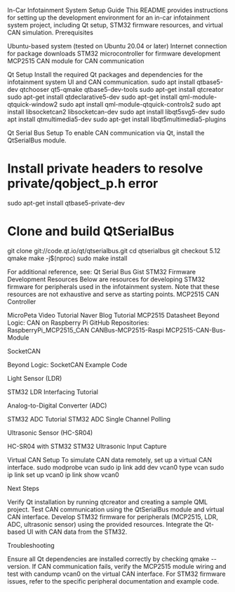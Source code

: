 In-Car Infotainment System Setup Guide
This README provides instructions for setting up the development environment for an in-car infotainment system project, including Qt setup, STM32 firmware resources, and virtual CAN simulation.
Prerequisites

Ubuntu-based system (tested on Ubuntu 20.04 or later)
Internet connection for package downloads
STM32 microcontroller for firmware development
MCP2515 CAN module for CAN communication

Qt Setup
Install the required Qt packages and dependencies for the infotainment system UI and CAN communication.
sudo apt install qtbase5-dev qtchooser qt5-qmake qtbase5-dev-tools
sudo apt-get install qtcreator
sudo apt-get install qtdeclarative5-dev
sudo apt-get install qml-module-qtquick-window2
sudo apt install qml-module-qtquick-controls2
sudo apt install libsocketcan2 libsocketcan-dev
sudo apt install libqt5svg5-dev
sudo apt install qtmultimedia5-dev
sudo apt-get install libqt5multimedia5-plugins

Qt Serial Bus Setup
To enable CAN communication via Qt, install the QtSerialBus module.
# Install private headers to resolve private/qobject_p.h error
sudo apt-get install qtbase5-private-dev

# Clone and build QtSerialBus
git clone git://code.qt.io/qt/qtserialbus.git
cd qtserialbus
git checkout 5.12
qmake
make -j$(nproc)
sudo make install

For additional reference, see: Qt Serial Bus Gist
STM32 Firmware Development Resources
Below are resources for developing STM32 firmware for peripherals used in the infotainment system. Note that these resources are not exhaustive and serve as starting points.
MCP2515 CAN Controller

MicroPeta Video Tutorial
Naver Blog Tutorial
MCP2515 Datasheet
Beyond Logic: CAN on Raspberry Pi
GitHub Repositories:
RaspberryPi_MCP2515_CAN
CANBus-MCP2515-Raspi
MCP2515-CAN-Bus-Module



SocketCAN

Beyond Logic: SocketCAN Example Code

Light Sensor (LDR)

STM32 LDR Interfacing Tutorial

Analog-to-Digital Converter (ADC)

STM32 ADC Tutorial
STM32 ADC Single Channel Polling

Ultrasonic Sensor (HC-SR04)

HC-SR04 with STM32
STM32 Ultrasonic Input Capture

Virtual CAN Setup
To simulate CAN data remotely, set up a virtual CAN interface.
sudo modprobe vcan
sudo ip link add dev vcan0 type vcan
sudo ip link set up vcan0
ip link show vcan0

Next Steps

Verify Qt installation by running qtcreator and creating a sample QML project.
Test CAN communication using the QtSerialBus module and virtual CAN interface.
Develop STM32 firmware for peripherals (MCP2515, LDR, ADC, ultrasonic sensor) using the provided resources.
Integrate the Qt-based UI with CAN data from the STM32.

Troubleshooting

Ensure all Qt dependencies are installed correctly by checking qmake --version.
If CAN communication fails, verify the MCP2515 module wiring and test with candump vcan0 on the virtual CAN interface.
For STM32 firmware issues, refer to the specific peripheral documentation and example code.

